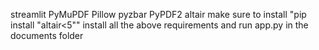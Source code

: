 streamlit
PyMuPDF
Pillow
pyzbar
PyPDF2
altair
 make sure to install "pip install "altair<5"" install all the above requirements and run app.py in the documents folder
 
